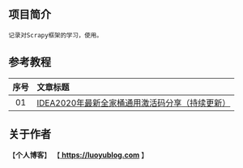 ## 项目简介
```
记录对Scrapy框架的学习，使用。
```

## 参考教程
|序号|文章标题|
|:---:|:---|
|01|[IDEA2020年最新全家桶通用激活码分享（持续更新）](https://luoyublog.com/article/37)|

## 关于作者
【<b>个人博客</b>】    【<b><a href="https://luoyublog.com"> https://luoyublog.com </a></b>】<br/>